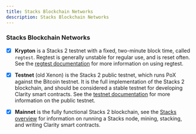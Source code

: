 ```yaml
---
title: Stacks Blockchain Networks
description: Stacks Blockchain Networks
---
```


### Stacks Blockchain Networks

- [x] **Krypton** is a Stacks 2 testnet with a fixed, two-minute block time, called `regtest`. Regtest is generally unstable for regular use, and is reset often. See the [regtest documentation](understand-stacks/testnet) for more information on using regtest.

- [x] **Testnet** (old Xenon) is the Stacks 2 public testnet, which runs PoX against the Bitcoin testnet. It is the full implementation of the Stacks 2 blockchain, and should be considered a stable testnet for developing Clarity smart contracts. See the [testnet documentation](understand-stacks/testnet) for more information on the public testnet.

- [x] **Mainnet** is the fully functional Stacks 2 blockchain, see the [Stacks overview](understand-stacks/) for information on running a Stacks node, mining, stacking, and writing Clarity smart contracts.
